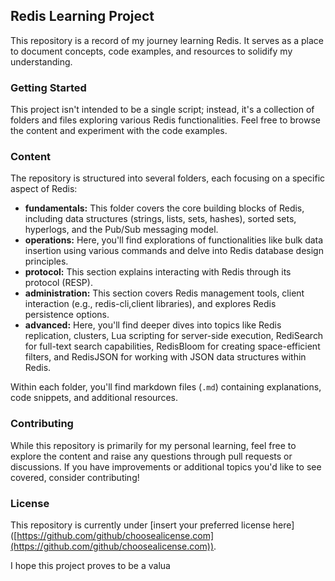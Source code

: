 ## Redis Learning Project

This repository is a record of my journey learning Redis. It serves as a place to document concepts, code examples, and resources to solidify my understanding. 

### Getting Started

This project isn't intended to be a single script; instead, it's a collection of folders and files exploring various Redis functionalities. Feel free to browse the content and experiment with the code examples.

### Content

The repository is structured into several folders, each focusing on a specific aspect of Redis:

* **fundamentals:** This folder covers the core building blocks of Redis, including data structures (strings, lists, sets, hashes), sorted sets, hyperlogs, and the Pub/Sub messaging model.
* **operations:** Here, you'll find explorations of functionalities like bulk data insertion using various commands and delve into Redis database design principles.
* **protocol:** This section explains interacting with Redis through its protocol (RESP). 
* **administration:**  This section covers Redis management tools, client interaction (e.g., redis-cli,client libraries), and explores Redis persistence options.
* **advanced:** Here, you'll find deeper dives into topics like Redis replication, clusters, Lua scripting for server-side execution, RediSearch for full-text search capabilities, RedisBloom for creating space-efficient filters, and RedisJSON for working with JSON data structures within Redis.

Within each folder, you'll find markdown files (`.md`) containing explanations, code snippets, and additional resources.

### Contributing

While this repository is primarily for my personal learning, feel free to explore the content and raise any questions through pull requests or discussions. If you have improvements or additional topics you'd like to see covered, consider contributing!

### License

This repository is currently under [insert your preferred license here] ([https://github.com/github/choosealicense.com](https://github.com/github/choosealicense.com)).


I hope this project proves to be a valua